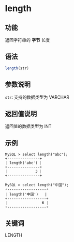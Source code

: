 # length

## 功能

返回字符串的 **字节** 长度

## 语法

```Haskell
length(str)
```

## 参数说明

`str`: 支持的数据类型为 VARCHAR

## 返回值说明

返回值的数据类型为 INT

## 示例

```Plain Text
MySQL > select length("abc");
+---------------+
| length('abc') |
+---------------+
|             3 |
+---------------+

MySQL > select length("中国");
+------------------+
| length('中国')   |
+------------------+
|                6 |
+------------------+
```

## 关键词

LENGTH
